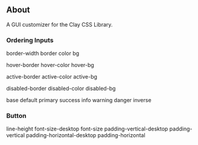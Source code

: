 ## About
A GUI customizer for the Clay CSS Library.

### Ordering Inputs

border-width
border
color
bg

hover-border
hover-color
hover-bg

active-border
active-color
active-bg

disabled-border
disabled-color
disabled-bg

base
default
primary
success
info
warning
danger
inverse

### Button

line-height
font-size-desktop
font-size
padding-vertical-desktop
padding-vertical
padding-horizontal-desktop
padding-horizontal